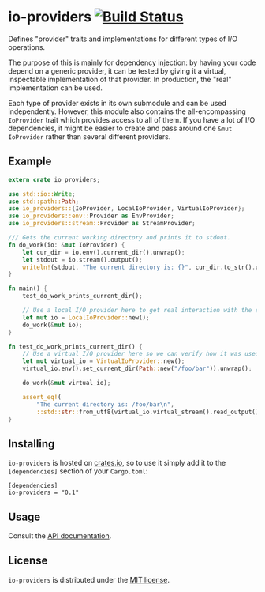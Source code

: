 # io-providers [![Build Status](https://travis-ci.org/pshendry/io-providers.svg)](https://travis-ci.org/pshendry/io-providers)

Defines "provider" traits and implementations for different types of I/O operations.

The purpose of this is mainly for dependency injection: by having your code depend on a
generic provider, it can be tested by giving it a virtual, inspectable implementation of that
provider. In production, the "real" implementation can be used.

Each type of provider exists in its own submodule and can be used independently. However,
this module also contains the all-encompassing `IoProvider` trait which provides access to
all of them. If you have a lot of I/O dependencies, it might be easier to create and pass
around one `&mut IoProvider` rather than several different providers.

## Example

```rust
extern crate io_providers;

use std::io::Write;
use std::path::Path;
use io_providers::{IoProvider, LocalIoProvider, VirtualIoProvider};
use io_providers::env::Provider as EnvProvider;
use io_providers::stream::Provider as StreamProvider;

/// Gets the current working directory and prints it to stdout.
fn do_work(io: &mut IoProvider) {
    let cur_dir = io.env().current_dir().unwrap();
    let stdout = io.stream().output();
    writeln!(stdout, "The current directory is: {}", cur_dir.to_str().unwrap()).unwrap();
}

fn main() {
    test_do_work_prints_current_dir();

    // Use a local I/O provider here to get real interaction with the system
    let mut io = LocalIoProvider::new();
    do_work(&mut io);
}

fn test_do_work_prints_current_dir() {
    // Use a virtual I/O provider here so we can verify how it was used
    let mut virtual_io = VirtualIoProvider::new();
    virtual_io.env().set_current_dir(Path::new("/foo/bar")).unwrap();

    do_work(&mut virtual_io);

    assert_eq!(
        "The current directory is: /foo/bar\n",
        ::std::str::from_utf8(virtual_io.virtual_stream().read_output()).unwrap());
}
```

## Installing

`io-providers` is hosted on [crates.io](https://crates.io), so to use it simply add it to the `[dependencies]` section of your `Cargo.toml`:

```
[dependencies]
io-providers = "0.1"
```

## Usage

Consult the [API documentation](https://pshendry.github.io/io-providers).

## License

`io-providers` is distributed under the [MIT license](https://opensource.org/licenses/MIT).
